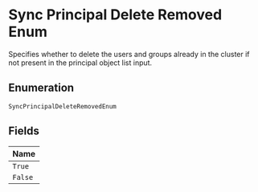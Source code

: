 
# Sync Principal Delete Removed Enum

Specifies whether to delete the users and groups already in the cluster if not present in the principal object list input.

## Enumeration

`SyncPrincipalDeleteRemovedEnum`

## Fields

| Name |
|  --- |
| `True` |
| `False` |

